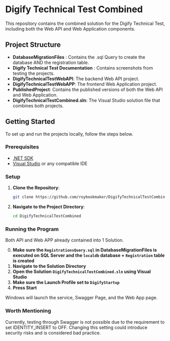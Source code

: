 # Digify Technical Test Combined

This repository contains the combined solution for the Digify Technical Test, including both the Web API and Web Application components.

## Project Structure

- **DatabaseMigrationFiles** : Contains the .sql Query to create the database AND the registration table.
- **Digify Technical Test Documentation** : Contains screenshots from testing the projects.
- **DigifyTechnicalTestWebAPI**: The backend Web API project.
- **DigifyTechnicalTestWebAPP**: The frontend Web Application project.
- **PublishedProject**: Contains the published versions of both the Web API and Web Application.
- **DigifyTechnicalTestCombined.sln**: The Visual Studio solution file that combines both projects.

## Getting Started

To set up and run the projects locally, follow the steps below.

### Prerequisites

- [.NET SDK](https://dotnet.microsoft.com/download)
- [Visual Studio](https://visualstudio.microsoft.com/) or any compatible IDE

### Setup

1. **Clone the Repository**:
   ```bash
   git clone https://github.com/roybookmaker/DigifyTechnicalTestCombined.git
   ```
2. **Navigate to the Project Directory**:
   ```bash
   cd DigifyTechnicalTestCombined
   ```

### Running the Program

Both API and Web APP already contained into 1 Solution.

0. **Make sure the `RegistrationsQuery.sql` in DatabaseMigrationFiles is executed on SQL Server and the `localdb` database + `Registration` table is created**
1. **Navigate to the Solution Directory**
2. **Open the Solution `DigifyTechnicalTestCombined.sln` using Visual Studio**
3. **Make sure the Launch Profile set to `DigifyStartup`**
4. **Press Start**

Windows will launch the service, Swagger Page, and the Web App page.

### Worth Mentioning

Currently, testing through Swagger is not possible due to the requirement to set IDENTITY_INSERT to OFF. Changing this setting could introduce security risks and is considered bad practice.
